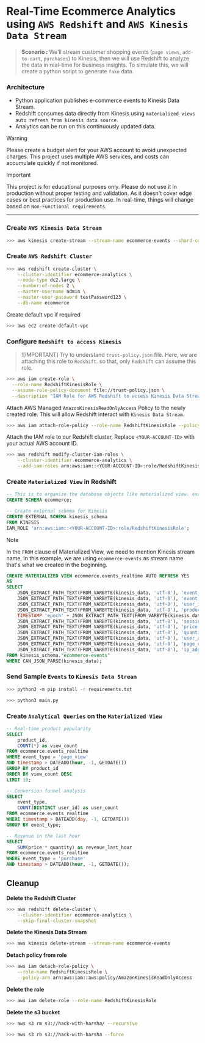 # Real-Time Ecommerce Analytics using `AWS Redshift` and `AWS Kinesis Data Stream`

> **Scenario :** We'll stream customer shopping events (`page views`, `add-to-cart`, `purchases`) to Kinesis, then we will use Redshift to analyze the data in real-time for business insights. To simulate this, we will create a python script to generate `fake` data.

### Architecture

- Python application publishes e-commerce events to Kinesis Data Stream.
- Redshift consumes data directly from Kinesis using `materialized views auto refresh from kinesis data source`.
- Analytics can be run on this continuously updated data.

> [!WARNING]
> Please create a budget alert for your AWS account to avoid unexpected charges. This project uses multiple AWS services, and costs can accumulate quickly if not monitored.

> [!IMPORTANT]
> This project is for educational purposes only. Please do not use it in production without proper testing and validation. As it doesn't cover edge cases or best practices for production use. In real-time, things will change based on `Non-Functional requirements`.

---

### Create `AWS Kinesis Data Stream`

```bash
>>> aws kinesis create-stream --stream-name ecommerce-events --shard-count 1
```

### Create `AWS Redshift Cluster`

```bash
>>> aws redshift create-cluster \
    --cluster-identifier ecommerce-analytics \
    --node-type dc2.large \
    --number-of-nodes 2 \
    --master-username admin \
    --master-user-password testPassword123 \
    --db-name ecommerce
```

Create default vpc if required

```bash
>>> aws ec2 create-default-vpc
```

### Configure `Redshift to access Kinesis`

> ![IMPORTANT]
> Try to understand `trust-policy.json` file. Here, we are attaching this role to `Redshift`. so that, only `Redshift` can assume this role.

```bash
>>> aws iam create-role \
  --role-name RedshiftKinesisRole \
  --assume-role-policy-document file://trust-policy.json \
  --description "IAM Role for AWS Redshift to access Kinesis Data Stream"
```

Attach AWS Managed `AmazonKinesisReadOnlyAccess` Policy to the newly created role. This will allow Redshift interact with `Kinesis Data Stream`.

```bash
>>> aws iam attach-role-policy --role-name RedshiftKinesisRole --policy-arn arn:aws:iam::aws:policy/AmazonKinesisReadOnlyAccess
```

Attach the IAM role to our Redshift cluster, Replace `<YOUR-ACCOUNT-ID>` with your actual AWS account ID.

```bash
>>> aws redshift modify-cluster-iam-roles \
    --cluster-identifier ecommerce-analytics \
    --add-iam-roles arn:aws:iam::<YOUR-ACCOUNT-ID>:role/RedshiftKinesisRole
```

### Create `Materialized View` in Redshift

```sql
-- This is to organize the database objects like materialized view. example `events_realtime`
CREATE SCHEMA ecommerce;
```

```sql
-- Create external schema for Kinesis
CREATE EXTERNAL SCHEMA kinesis_schema
FROM KINESIS
IAM_ROLE 'arn:aws:iam::<YOUR-ACCOUNT-ID>:role/RedshiftKinesisRole';
```

> [!NOTE]
> In the `FROM` clause of Materialized View, we need to mention Kinesis stream name, In this example, we are using `ecommerce-events` as stream name that's what we created in the beginning.

```sql
CREATE MATERIALIZED VIEW ecommerce.events_realtime AUTO REFRESH YES
AS
SELECT 
    JSON_EXTRACT_PATH_TEXT(FROM_VARBYTE(kinesis_data, 'utf-8'), 'event_id') AS event_id,
    JSON_EXTRACT_PATH_TEXT(FROM_VARBYTE(kinesis_data, 'utf-8'), 'event_type') AS event_type,
    JSON_EXTRACT_PATH_TEXT(FROM_VARBYTE(kinesis_data, 'utf-8'), 'user_id') AS user_id,
    JSON_EXTRACT_PATH_TEXT(FROM_VARBYTE(kinesis_data, 'utf-8'), 'product_id') AS product_id,
    TIMESTAMP 'epoch' + JSON_EXTRACT_PATH_TEXT(FROM_VARBYTE(kinesis_data, 'utf-8'), 'timestamp')::DECIMAL(15, 3) * INTERVAL '1 second' AS timestamp,
    JSON_EXTRACT_PATH_TEXT(FROM_VARBYTE(kinesis_data, 'utf-8'), 'session_id') AS session_id,
    JSON_EXTRACT_PATH_TEXT(FROM_VARBYTE(kinesis_data, 'utf-8'), 'price')::DECIMAL(10, 2) AS price,
    JSON_EXTRACT_PATH_TEXT(FROM_VARBYTE(kinesis_data, 'utf-8'), 'quantity')::INTEGER AS quantity,
    JSON_EXTRACT_PATH_TEXT(FROM_VARBYTE(kinesis_data, 'utf-8'), 'user_agent') AS user_agent,
    JSON_EXTRACT_PATH_TEXT(FROM_VARBYTE(kinesis_data, 'utf-8'), 'page_url') AS page_url,
    JSON_EXTRACT_PATH_TEXT(FROM_VARBYTE(kinesis_data, 'utf-8'), 'ip_address') AS ip_address
FROM kinesis_schema."ecommerce-events"
WHERE CAN_JSON_PARSE(kinesis_data);
```

### Send Sample `Events` to `Kinesis Data Stream`

```bash
>>> python3 -m pip install -r requirements.txt
```

```bash
>>> python3 main.py
```

### Create `Analytical Queries` on the `Materialized View`

```sql
-- Real-time product popularity
SELECT 
    product_id,
    COUNT(*) as view_count
FROM ecommerce.events_realtime 
WHERE event_type = 'page_view'
AND timestamp > DATEADD(hour, -1, GETDATE())
GROUP BY product_id
ORDER BY view_count DESC
LIMIT 10;
```

```sql
-- Conversion funnel analysis
SELECT 
    event_type,
    COUNT(DISTINCT user_id) as user_count
FROM ecommerce.events_realtime
WHERE timestamp > DATEADD(day, -1, GETDATE())
GROUP BY event_type;
```

```sql
-- Revenue in the last hour
SELECT 
    SUM(price * quantity) as revenue_last_hour
FROM ecommerce.events_realtime
WHERE event_type = 'purchase'
AND timestamp > DATEADD(hour, -1, GETDATE());
```

## Cleanup

**Delete the Redshift Cluster**

```bash
>>> aws redshift delete-cluster \
    --cluster-identifier ecommerce-analytics \
    --skip-final-cluster-snapshot
```

**Delete the Kinesis Data Stream**

```bash
>>> aws kinesis delete-stream --stream-name ecommerce-events
```

**Detach policy from role**

```bash
>>> aws iam detach-role-policy \
    --role-name RedshiftKinesisRole \
    --policy-arn arn:aws:iam::aws:policy/AmazonKinesisReadOnlyAccess
```

**Delete the role**

```bash
>>> aws iam delete-role --role-name RedshiftKinesisRole
```

**Delete the s3 bucket**

```bash
>>> aws s3 rm s3://hack-with-harsha/ --recursive
```

```bash
>>> aws s3 rb s3://hack-with-harsha --force
```